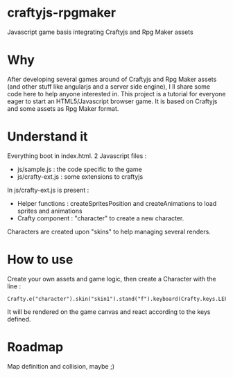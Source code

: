 craftyjs-rpgmaker
=================

Javascript game basis integrating Craftyjs and Rpg Maker assets

Why
=================

After developing several games around of Craftyjs and Rpg Maker assets (and other stuff like angularjs and a server side engine), I ll share some code here to help anyone interested in.
This project is a tutorial for everyone eager to start an HTML5/Javascript browser game.
It is based on Craftyjs and some assets as Rpg Maker format.

Understand it
================

Everything boot in index.html.
2 Javascript files : 
* js/sample.js : the code specific to the game
* js/crafty-ext.js : some extensions to craftyjs

In js/crafty-ext.js is present :
* Helper functions : createSpritesPosition and createAnimations to load sprites and animations
* Crafty component : "character" to create a new character.

Characters are created upon "skins" to help managing several renders.

How to use
================

Create your own assets and game logic, then create a Character with the line :

```
Crafty.e("character").skin("skin1").stand("f").keyboard(Crafty.keys.LEFT_ARROW,Crafty.keys.RIGHT_ARROW,Crafty.keys.UP_ARROW,Crafty.keys.DOWN_ARROW);
```

It will be rendered on the game canvas and react according to the keys defined.

Roadmap
================

Map definition and collision, maybe ;)
